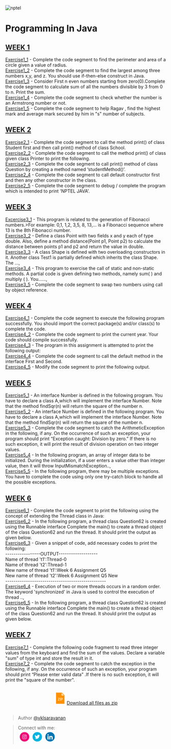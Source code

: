 <img src="https://user-images.githubusercontent.com/70447974/130724593-202975e2-d068-4e14-a460-3b27a1954c94.png" alt="nptel"  width="128" height="25"  > <br>
# Programming In Java 
## [WEEK 1](https://github.com/vklsaravanan/nptel-programmingInJava/tree/main/Week_1)
<a href="https://github.com/vklsaravanan/nptel-programmingInJava/blob/main/Week_1/Exercise1_1.java">Exercise1_1</a> - Complete the code segment to find the perimeter and area of a circle given a value of radius.<br>
<a href="https://github.com/vklsaravanan/nptel-programmingInJava/blob/main/Week_1/Exercise1_2.java">Exercise1_2</a> - Complete the code segment to find the largest among three numbers x,y, and z. You should use if-then-else construct in Java.<br>
<a href="https://github.com/vklsaravanan/nptel-programmingInJava/blob/main/Week_1/Exercise1_3.java">Exercise1_3</a> - Consider First n even numbers starting from zero(0).Complete the code segment to calculate sum of  all the numbers divisible by 3 from 0 to n. Print the sum.
<br>
<a href="https://github.com/vklsaravanan/nptel-programmingInJava/blob/main/Week_1/Exercise1_4.java">Exercise1_4</a> - Complete the code segment to check whether the number is an Armstrong number or not.<br>
<a href="https://github.com/vklsaravanan/nptel-programmingInJava/blob/main/Week_1/Exercise1_5.java">Exercise1_5</a> - Complete the code segment to help Ragav , find the highest mark and average mark secured by him in "s" number of subjects.<br>

## [WEEK 2](https://github.com/vklsaravanan/nptel-programmingInJava/tree/main/Week_2)
<a href="https://github.com/vklsaravanan/nptel-programmingInJava/blob/main/Week_2/Question21.java">Exercise2_1</a> - Complete the code segment to call the method  print() of class Student first and then call print() method of class School.<br>
<a href="https://github.com/vklsaravanan/nptel-programmingInJava/blob/main/Week_2/Question22.java">Exercise2_2</a> - Complete the code segment to call the method  print() of class given class Printer to print the following.<br>
<a href="https://github.com/vklsaravanan/nptel-programmingInJava/blob/main/Week_2/Question23.java">Exercise2_3</a> - Complete the code segment to call print() method of class Question by creating a method named ‘studentMethod()’.<br>
<a href="https://github.com/vklsaravanan/nptel-programmingInJava/blob/main/Week_2/Question22.java">Exercise2_4</a> - Complete the code segment to call default constructor first and then any other constructor in the class.<br>
<a href="https://github.com/vklsaravanan/nptel-programmingInJava/blob/main/Week_2/Question22.java">Exercise2_5</a> - Complete the code segment to debug / complete the program which is intended to print 'NPTEL JAVA'.<br />

## [WEEK 3](https://github.com/vklsaravanan/nptel-programmingInJava/tree/main/Week_3)
<a href="https://github.com/vklsaravanan/nptel-programmingInJava/blob/main/Week_3/Fibonacci.java">Excercise3_1</a> - This program is related to the generation of Fibonacci numbers.>For example: 0,1, 1,2, 3,5, 8, 13,… is a Fibonacci sequence where 13 is the 8th Fibonacci number.<br>
<a href="https://github.com/vklsaravanan/nptel-programmingInJava/blob/main/Week_3/Circle.java">Exercise3_2</a> - Define a class Point with two fields x and y each of type double. Also, define a method distance(Point p1, Point p2) to calculate the distance between points p1 and p2 and return the value in double.<br>
<a href="https://github.com/vklsaravanan/nptel-programmingInJava/blob/main/Week_3/Test1.java">Exercise3_3</a> - A class Shape is defined with two overloading constructors in it. Another class Test1 is partially defined which inherits the class Shape. The ...,<br>
<a href="https://github.com/vklsaravanan/nptel-programmingInJava/blob/main/Week_3/Exercise3_4.java">Exercise3_4</a> - This program to exercise the call of static and non-static methods. A partial code is given defining two methods, namely sum( ) and multiply ( ). You......,<br>
[Exercise3_5](https://github.com/vklsaravanan/nptel-programmingInJava/blob/main/Week_3/Exercise3_5.java) - Complete the code segment to swap two numbers using call by object reference.<br>

## [WEEK 4](https://github.com/vklsaravanan/nptel-programmingInJava/tree/main/Week_4)
[Exercise4_1](https://github.com/vklsaravanan/nptel-programmingInJava/blob/main/Week_4/Question41.java) - Complete the code segment to execute the following program successfully. You should import the correct package(s) and/or class(s) to complete the code.<br>
[Exercise4_2](https://github.com/vklsaravanan/nptel-programmingInJava/blob/main/Week_4/Question42.java) - Complete the code segment to print the current year. Your code should compile successfully.<br>
[Exercise4_3](https://github.com/vklsaravanan/nptel-programmingInJava/blob/main/Week_4/Question43.java) - The program in this assignment is attempted to print the following output:<br>
[Exercise4_4](https://github.com/vklsaravanan/nptel-programmingInJava/blob/main/Week_4/Question44.java) - Complete the code segment to call the default method in the interface First and Second.<br>
[Exercise4_5](https://github.com/vklsaravanan/nptel-programmingInJava/blob/main/Week_4/Question45.java) - Modify the code segment to print the following output.<br>

## [WEEK 5](https://github.com/vklsaravanan/nptel-programmingInJava/tree/main/Week_5)
[Exercise5_1](https://github.com/vklsaravanan/nptel-programmingInJava/blob/main/Week_5/Question5_1.java) - An interface Number is defined in the following program.  You have to declare a class A,which will implement the interface Number. Note that the method findSqr(n) will return the square of the number n.<br>
[Exercise5_2](https://github.com/vklsaravanan/nptel-programmingInJava/blob/main/Week_5/Question5_1.java) - An interface Number is defined in the following program.  You have to declare a class A,which will implement the interface Number. Note that the method findSqr(n) will return the square of the number n.<br>
[Exercise5_3](https://github.com/vklsaravanan/nptel-programmingInJava/blob/main/Week_5/Question5_3.java) - Complete the code segment to catch the ArithmeticException in the following, if any. On the occurrence of such an exception, your program should print “Exception caught: Division by zero.” If there is no such exception, it will print the result of division operation on two integer values.<br>
[Exercise5_4](https://github.com/vklsaravanan/nptel-programmingInJava/blob/main/Week_5/Question5_4.java) - In the following program, an array of integer data to be initialized. During the initialization, if a user enters a value other than integer value, then it will throw InputMismatchException..,<br>
[Exercise5_5](https://github.com/vklsaravanan/nptel-programmingInJava/blob/main/Week_5/Question5_5.java) - In the following program, there may be multiple exceptions. You have to complete the code using only one try-catch block to handle all the possible exceptions.<br>

## [WEEK 6](https://github.com/vklsaravanan/nptel-programmingInJava/tree/main/Week_6)
[Exercise6_1](https://github.com/vklsaravanan/nptel-programmingInJava/blob/main/Week_6/Question61.java) - Complete the code segment to print the following using the concept of extending the Thread class in Java:<br>
[Exercise6_2](https://github.com/vklsaravanan/nptel-programmingInJava/blob/main/Week_6/Question62.java) - In the following program, a thread class Question62 is created using the Runnable interface Complete the main() to create a thread object of the class Question62 and run the thread. It should print the output as given below.<br>
[Exercise6_3](https://github.com/vklsaravanan/nptel-programmingInJava/blob/main/Week_6/Question63.java) - Given a snippet of code, add necessary codes to print the following:<br>
-----------------OUTPUT-------------------<br>
Name of thread 't1':Thread-0<br>
Name of thread 't2':Thread-1<br>
New name of thread 't1':Week 6 Assignment Q5<br>
New name of thread 't2':Week 6 Assignment Q5 New<br>
------------------------------------------------- <br>
[Exercise6_4](https://github.com/vklsaravanan/nptel-programmingInJava/blob/main/Week_6/PairWorker.java) - Execution of two or more threads occurs in a random order. The keyword 'synchronized' in Java is used to control the execution of thread ..,<br>
[Exercise6_5](https://github.com/vklsaravanan/nptel-programmingInJava/blob/main/Week_6/Question65.java) - In the following program, a thread class Question62 is created using the Runnable interface Complete the main() to create a thread object of the class Question62 and run the thread. It should print the output as given below.<br>

## [WEEK 7](https://github.com/vklsaravanan/nptel-programmingInJava/tree/main/Week_7)
[Exercise7_1](https://github.com/vklsaravanan/nptel-programmingInJava/blob/main/Week_7/Question1.java) - Complete the following code fragment to read three integer values from the keyboard and find the sum of the values. Declare a variable "sum" of type int and store the result in it.<br>
[Exercise7_2](https://github.com/vklsaravanan/nptel-programmingInJava/blob/main/Week_7/Question2.java) - Complete the code segment to catch the exception in the following, if any. On the occurrence of such an exception, your program should print “Please enter valid data” .If there is no such exception, it will print the "square of the number".<br>

##
<p align="center">
  <a href="https://github.com/vklsaravanan/nptel-programmingInJava/archive/refs/heads/main.zip"><img  src="https://github.com/vklsaravanan/nptel-programmingInJava/blob/main/logs/icons8-zip-48.png" width="40" height="40" />Download all files as zip</a>

</p>

##      
>Author [@vklsaravanan](https://github.com/vklsaravanan)

>Connect with me:<br>
[<img src="https://github.com/vklsaravanan/vklsaravanan/blob/main/logos/371907300_INSTAGRAM_ICON_TRANSPARENT_400.gif" width="40" height="40" />](https://www.instagram.com/vkl_saravanan/)[<img src="https://github.com/vklsaravanan/vklsaravanan/blob/main/logos/371907030_TWITTER_ICON_TRANSPARENT_400.gif" width="40" height="40">](https://twitter.com/VklSaravanan)[<img src="https://github.com/vklsaravanan/vklsaravanan/blob/main/logos/372102050_LINKEDIN_ICON_TRANSPARENT_400.gif" width="40" height="40">](https://www.linkedin.com/in/saravanan-raja-8015a820a/)
